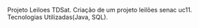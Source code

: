 Projeto Leiloes TDSat.
Criação de um projeto leilões senac uc11.
Tecnologias Utilizadas(Java, SQL).
		
